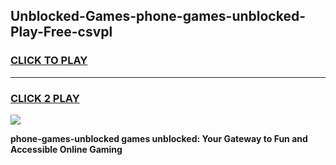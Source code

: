 
## Unblocked-Games-phone-games-unblocked-Play-Free-csvpl
<h3>
<a href="https://premium76.site?title=phone-games-unblocked&ref=18A1">CLICK TO PLAY</a></h3>
<hr>

<h3>
<a href="https://premium76.site?title=phone-games-unblocked&ref=18A1">CLICK 2 PLAY</a>
  
</h3>

<a href="https://premium76.site?title=phone-games-unblocked&ref=18A1"><img src="https://clearcache.store/games.png"></a>


**phone-games-unblocked games unblocked: Your Gateway to Fun and Accessible Online Gaming**
